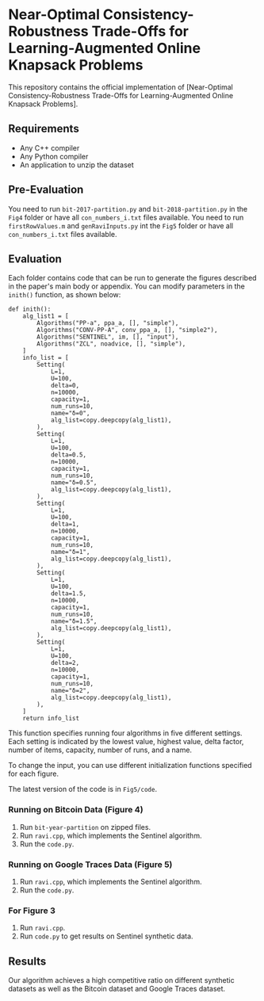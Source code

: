 
# Near-Optimal Consistency-Robustness Trade-Offs for Learning-Augmented Online Knapsack Problems

This repository contains the official implementation of [Near-Optimal Consistency-Robustness Trade-Offs for Learning-Augmented Online Knapsack Problems].


## Requirements

- Any C++ compiler
- Any Python compiler
- An application to unzip the dataset

## Pre-Evaluation

You need to run `bit-2017-partition.py` and `bit-2018-partition.py` in the `Fig4` folder or have all `con_numbers_i.txt` files available.
You need to run `firstRowValues.m` and `genRaviInputs.py` int the `Fig5` folder or have all `con_numbers_i.txt` files available.

## Evaluation

Each folder contains code that can be run to generate the figures described in the paper's main body or appendix. You can modify parameters in the `inith()` function, as shown below:

```train
def inith():
    alg_list1 = [
        Algorithms("PP-a", ppa_a, [], "simple"),
        Algorithms("CONV-PP-A", conv_ppa_a, [], "simple2"),
        Algorithms("SENTINEL", im, [], "input"),
        Algorithms("ZCL", noadvice, [], "simple"),
    ]
    info_list = [
        Setting(
            L=1,
            U=100,
            delta=0,
            n=10000,
            capacity=1,
            num_runs=10,
            name="δ=0",
            alg_list=copy.deepcopy(alg_list1),
        ),
        Setting(
            L=1,
            U=100,
            delta=0.5,
            n=10000,
            capacity=1,
            num_runs=10,
            name="δ=0.5",
            alg_list=copy.deepcopy(alg_list1),
        ),
        Setting(
            L=1,
            U=100,
            delta=1,
            n=10000,
            capacity=1,
            num_runs=10,
            name="δ=1",
            alg_list=copy.deepcopy(alg_list1),
        ),
        Setting(
            L=1,
            U=100,
            delta=1.5,
            n=10000,
            capacity=1,
            num_runs=10,
            name="δ=1.5",
            alg_list=copy.deepcopy(alg_list1),
        ),
        Setting(
            L=1,
            U=100,
            delta=2,
            n=10000,
            capacity=1,
            num_runs=10,
            name="δ=2",
            alg_list=copy.deepcopy(alg_list1),
        ),
    ]
    return info_list
```
This function specifies running four algorithms in five different settings. Each setting is indicated by the lowest value, highest value, delta factor, number of items, capacity, number of runs, and a name.

To change the input, you can use different initialization functions specified for each figure.

The latest version of the code is in `Fig5/code`.

### Running on Bitcoin Data (Figure 4)

1. Run `bit-year-partition` on zipped files.
2. Run `ravi.cpp`, which implements the Sentinel algorithm.
3. Run the `code.py`.
   
### Running on Google Traces Data (Figure 5)

1. Run `ravi.cpp`, which implements the Sentinel algorithm.
3. Run the `code.py`.
   
### For Figure 3

1. Run `ravi.cpp`.
2. Run `code.py` to get results on Sentinel synthetic data.

## Results

Our algorithm achieves a high competitive ratio on different synthetic datasets as well as the Bitcoin dataset and Google Traces dataset.
